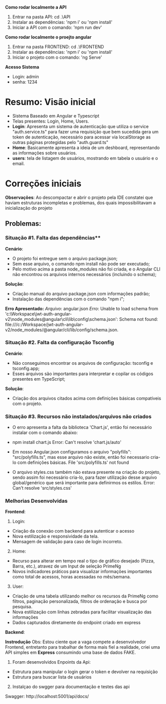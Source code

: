 **Como rodar localmente a API**
1. Entrar na pasta API: cd .\API
2. Instalar as dependências: 'npm i' ou 'npm install'
3. Iniciar a API com o comando: 'npm run dev'

**Como rodar localmente o proejto angular**
1. Entrar na pasta FRONTEND: cd .\FRONTEND
2. Instalar as dependências: 'npm i' ou 'npm install'
3. Iniciar o projeto com o comando: 'ng Serve'

**Acesso Sistema**
- Login: admin
- senha: 1234

# Resumo: Visão inicial
- Sistema Baseado em Angular e Typescript
- Telas presentes: Login, Home, Users.
- **Login**: Apresenta um sistema de autenticação que utiliza o service "auth.service.ts" para fazer uma requisição que bem sucedida gera um token de autenticação, necessário para acessar via localStorage as outras páginas protegidas pelo "auth.guard.ts"
- **Home**: Basicamente apresenta a ideia de um deshboard, representando as informações sobre usuários.
- **users**: tela de listagem de usuários, mostrando em tabela o usuário e o email.

# Correções iniciais

**Observações**:
Ao descompactar e abrir o projeto pela IDE constatei que haviam estruturas incompletas e problemas, dos quais impossibilitavam a inicialização do projeto

## Problemas:

### Situação #1. Falta das dependências**

**Cenário**:
- O projeto foi entregue sem o arquivo package.json;
- Sem esse arquivo, o comando npm install não pode ser executado;
- Pelo motivo acima a pasta node_modules não foi criada, e o Angular CLI não encontrou os arquivos internos necessários (incluindo o schema);

**Solução**:
- Criação manual do arquivo package.json com informações padrão;
- Instalação das dependências com o comando "npm i";

**Erro Apresentado:**
*Arquivo*: angular.json
*Erro*: Unable to load schema from 'c:\Workspace\jwt-auth-angular-v2\node_modules\@angular\cli\lib\config\schema.json': Schema not found: file:///c:/Workspace/jwt-auth-angular-v2/node_modules/@angular/cli/lib/config/schema.json.


### Situação #2. Falta da configuração Tsconfig

**Cenário**:
- Não conseguimos encontrar os arquivos de configuração: tsconfig e tsconfig.app;
- Esses arquivos são importantes para interpretar e copilar os códigos presentes em TypeScript;

**Solução**:
- Criação dos arquivos citados acima com definições básicas compatíveis com o projeto.

### Situação #3. Recursos não instalados/arquivos não criados

- O erro apresenta a falta da biblioteca 'Chart.js', então foi necessário instalar com o comando abaixo:
- npm install chart.js
Error: Can't resolve 'chart.js/auto'

- Em nosso Angular.json configuramos o arquivo "polyfills": "src/polyfills.ts", mas esse arquivo não existe, então foi necessario cria-lo com definições básicas.
File 'src/polyfills.ts' not found

- O arquivo styles.css também não estava presente na criação do projeto, sendo assim foi necessário cria-lo, para fazer utilização desse arquivo global/genérico que será importante para definirmos os estilos.
Error: Can't resolve 'src/styles.css'

### Melhorias Desenvolvidas

**Frontend**:
1. Login:
- Criação da conexão com backend para autenticar o acesso
- Nova estilização e responsividade da tela.
- Mensagem de validação para caso de login incorreto.

2. Home:
- Recurso para alterar em tempo real o tipo de gráfico desejado (Pizza, Barra, etc.), atravez de um Input de seleção PrimeNg
- Novos indicadores práticos para visualizar informações importantes como total de acessos, horas acessadas no mês/semana.

3. User:
- Criação de uma tabela utilizando melhor os recursos da PrimeNg como filtros, paginação personalizada, filtros de ordenação e busca por pesquisa.
- Nova estilização com linhas zebradas para facilitar visualização das informações
- Dados capturados diretamente do endpoint criado em express

**Backend**:

**Instrodução**
Obs: Estou ciente que a vaga compete a desenvolvedor Frontend, entretanto para trabalhar de forma mais fiel a realidade, criei uma API simples em **Express** consumindo uma base de dados FAKE.
1. Foram desenvolvidos Enpoints da Api: 
- Estrutura para manipular o login gerar o token e devolver na requisição
- Estrutura para buscar lista de usuários
2. Instalçao do swgger para documentação e testes das api

Swagger: http://localhost:5001/api/docs/


